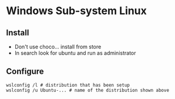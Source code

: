 # Windows Sub-system Linux

## Install
* Don't use choco... install from store
* In search look for ubuntu and run as administrator
## Configure
```
wslconfig /l # distribution that has been setup
wslconfig /u Ubuntu-... # name of the distribution shown above
```
